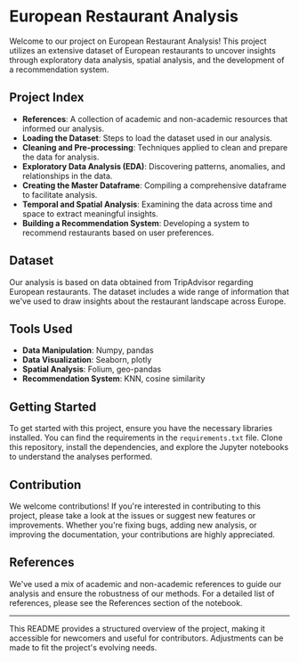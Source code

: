 # European Restaurant Analysis

Welcome to our project on European Restaurant Analysis! This project utilizes an extensive dataset of European restaurants to uncover insights through exploratory data analysis, spatial analysis, and the development of a recommendation system.

## Project Index

- **References**: A collection of academic and non-academic resources that informed our analysis.
- **Loading the Dataset**: Steps to load the dataset used in our analysis.
- **Cleaning and Pre-processing**: Techniques applied to clean and prepare the data for analysis.
- **Exploratory Data Analysis (EDA)**: Discovering patterns, anomalies, and relationships in the data.
- **Creating the Master Dataframe**: Compiling a comprehensive dataframe to facilitate analysis.
- **Temporal and Spatial Analysis**: Examining the data across time and space to extract meaningful insights.
- **Building a Recommendation System**: Developing a system to recommend restaurants based on user preferences.

## Dataset

Our analysis is based on data obtained from TripAdvisor regarding European restaurants. The dataset includes a wide range of information that we've used to draw insights about the restaurant landscape across Europe.

## Tools Used

- **Data Manipulation**: Numpy, pandas
- **Data Visualization**: Seaborn, plotly
- **Spatial Analysis**: Folium, geo-pandas
- **Recommendation System**: KNN, cosine similarity

## Getting Started

To get started with this project, ensure you have the necessary libraries installed. You can find the requirements in the `requirements.txt` file. Clone this repository, install the dependencies, and explore the Jupyter notebooks to understand the analyses performed.

## Contribution

We welcome contributions! If you're interested in contributing to this project, please take a look at the issues or suggest new features or improvements. Whether you're fixing bugs, adding new analysis, or improving the documentation, your contributions are highly appreciated.

## References

We've used a mix of academic and non-academic references to guide our analysis and ensure the robustness of our methods. For a detailed list of references, please see the References section of the notebook.

---

This README provides a structured overview of the project, making it accessible for newcomers and useful for contributors. Adjustments can be made to fit the project's evolving needs.
